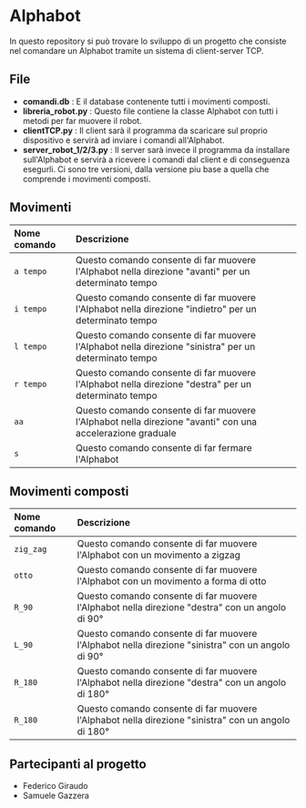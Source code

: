 # Alphabot
In questo repository si può trovare lo sviluppo di un progetto che consiste nel comandare un Alphabot tramite un sistema di client-server TCP.

## File
* **comandi.db** : E il database contenente tutti i movimenti composti.
* **libreria_robot.py** : Questo file contiene la classe Alphabot con tutti i metodi per far muovere il robot.
* **clientTCP.py** : Il client sarà il programma da scaricare sul proprio dispositivo e servirà ad inviare i comandi all'Alphabot.
*  **server_robot_1/2/3.py** : Il server sarà invece il programma da installare sull'Alphabot e servirà a ricevere i comandi dal client e di conseguenza esegurli. Ci sono tre versioni, dalla versione piu base a quella che comprende i movimenti composti.


## Movimenti
| Nome comando      | Descrizione                        | 
| :-------- | :--------------------------------- | 
| `a tempo`  | Questo comando consente di far muovere l'Alphabot nella direzione "avanti" per un determinato tempo   |
| `i tempo`  | Questo comando consente di far muovere l'Alphabot nella direzione "indietro" per un determinato tempo   | 
| `l tempo`  | Questo comando consente di far muovere l'Alphabot nella direzione "sinistra" per un determinato tempo   |
| `r tempo`  | Questo comando consente di far muovere l'Alphabot nella direzione "destra" per un determinato tempo  | 
| `aa`  | Questo comando consente di far muovere l'Alphabot nella direzione "avanti" con una accelerazione graduale  | 
| `s`  | Questo comando consente di far fermare l'Alphabot   | 


## Movimenti composti
| Nome comando      | Descrizione                        | 
| :-------- | :--------------------------------- | 
| `zig_zag`  | Questo comando consente di far muovere l'Alphabot con un movimento a zigzag   |
| `otto`  | Questo comando consente di far muovere l'Alphabot con un movimento a forma di otto   |
| `R_90`  | Questo comando consente di far muovere l'Alphabot nella direzione "destra" con un angolo di 90°    | 
| `L_90`  | Questo comando consente di far muovere l'Alphabot nella direzione "sinistra" con un angolo di 90°  |
| `R_180`  | Questo comando consente di far muovere l'Alphabot nella direzione "destra" con un angolo di 180°  | 
| `R_180`  | Questo comando consente di far muovere l'Alphabot nella direzione "sinistra" con un angolo di 180°  | 

## Partecipanti al progetto
* Federico Giraudo
* Samuele Gazzera
